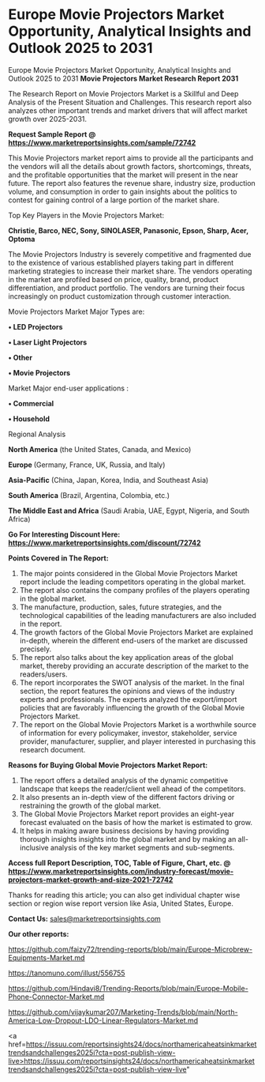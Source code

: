 # Europe Movie Projectors Market Opportunity, Analytical Insights and Outlook 2025 to 2031
Europe Movie Projectors Market Opportunity, Analytical Insights and Outlook 2025 to 2031
<strong>Movie Projectors Market Research Report 2031</strong>

The Research Report on Movie Projectors Market is a Skillful and Deep Analysis of the Present Situation and Challenges. This research report also analyzes other important trends and market drivers that will affect market growth over 2025-2031.

<strong>Request Sample Report @ <a href=https://www.marketreportsinsights.com/sample/72742>https://www.marketreportsinsights.com/sample/72742</a></strong>

This Movie Projectors market report aims to provide all the participants and the vendors will all the details about growth factors, shortcomings, threats, and the profitable opportunities that the market will present in the near future. The report also features the revenue share, industry size, production volume, and consumption in order to gain insights about the politics to contest for gaining control of a large portion of the market share.

Top Key Players in the Movie Projectors Market:

<strong>Christie, Barco, NEC, Sony, SINOLASER, Panasonic, Epson, Sharp, Acer, Optoma</strong>

The Movie Projectors Industry is severely competitive and fragmented due to the existence of various established players taking part in different marketing strategies to increase their market share. The vendors operating in the market are profiled based on price, quality, brand, product differentiation, and product portfolio. The vendors are turning their focus increasingly on product customization through customer interaction.

Movie Projectors Market Major Types are:

<strong>• LED Projectors

• Laser Light Projectors

• Other

• Movie Projectors</strong>

Market Major end-user applications :

<strong>• Commercial

• Household</strong>

Regional Analysis

</u><strong><b>North America</b></strong> (the United States, Canada, and Mexico)

<strong><b>Europe </b></strong>(Germany, France, UK, Russia, and Italy)

<strong><b>Asia-Pacific</b></strong> (China, Japan, Korea, India, and Southeast Asia)

<strong><b>South America</b></strong> (Brazil, Argentina, Colombia, etc.)

<strong><b>The Middle East and Africa</b></strong> (Saudi Arabia, UAE, Egypt, Nigeria, and South Africa)

<strong>Go For Interesting Discount Here: <a href=https://www.marketreportsinsights.com/discount/72742>https://www.marketreportsinsights.com/discount/72742</a></strong>

<strong>Points Covered in The Report:</strong>
<ol>
  <li>The major points considered in the Global Movie Projectors Market report include the leading competitors operating in the global market.</li>
  <li>The report also contains the company profiles of the players operating in the global market.</li>
  <li>The manufacture, production, sales, future strategies, and the technological capabilities of the leading manufacturers are also included in the report.</li>
  <li>The growth factors of the Global Movie Projectors Market are explained in-depth, wherein the different end-users of the market are discussed precisely.</li>
  <li>The report also talks about the key application areas of the global market, thereby providing an accurate description of the market to the readers/users.</li>
  <li>The report incorporates the SWOT analysis of the market. In the final section, the report features the opinions and views of the industry experts and professionals. The experts analyzed the export/import policies that are favorably influencing the growth of the Global Movie Projectors Market.</li>
  <li>The report on the Global Movie Projectors Market is a worthwhile source of information for every policymaker, investor, stakeholder, service provider, manufacturer, supplier, and player interested in purchasing this research document.</li>
</ol>
<strong>Reasons for Buying Global Movie Projectors Market Report:</strong>

<ol>
  <li>The report offers a detailed analysis of the dynamic competitive landscape that keeps the reader/client well ahead of the competitors.</li>
  <li>It also presents an in-depth view of the different factors driving or restraining the growth of the global market.</li>
  <li>The Global Movie Projectors Market report provides an eight-year forecast evaluated on the basis of how the market is estimated to grow.</li>
  <li>It helps in making aware business decisions by having providing thorough insights insights into the global market and by making an all-inclusive analysis of the key market segments and sub-segments.</li>
</ol>
<strong>Access full Report Description, TOC, Table of Figure, Chart, etc. @ <a href=https://www.marketreportsinsights.com/industry-forecast/movie-projectors-market-growth-and-size-2021-72742>https://www.marketreportsinsights.com/industry-forecast/movie-projectors-market-growth-and-size-2021-72742</a></strong>


Thanks for reading this article; you can also get individual chapter wise section or region wise report version like Asia, United States, Europe.

<strong>Contact Us:</strong>
sales@marketreportsinsights.com

<strong>Our other reports:</strong>

<a href=https://github.com/faizy72/trending-reports/blob/main/Europe-Microbrew-Equipments-Market.md>https://github.com/faizy72/trending-reports/blob/main/Europe-Microbrew-Equipments-Market.md</a>

<a href=https://tanomuno.com/illust/556755>https://tanomuno.com/illust/556755</a>

<a href=https://github.com/Hindavi8/Trending-Reports/blob/main/Europe-Mobile-Phone-Connector-Market.md>https://github.com/Hindavi8/Trending-Reports/blob/main/Europe-Mobile-Phone-Connector-Market.md</a>

<a href=https://github.com/vijaykumar207/Marketing-Trends/blob/main/North-America-Low-Dropout-LDO-Linear-Regulators-Market.md>https://github.com/vijaykumar207/Marketing-Trends/blob/main/North-America-Low-Dropout-LDO-Linear-Regulators-Market.md</a>

<a href=https://issuu.com/reportsinsights24/docs/northamericaheatsinkmarkettrendsandchallenges2025i?cta=post-publish-view-live>https://issuu.com/reportsinsights24/docs/northamericaheatsinkmarkettrendsandchallenges2025i?cta=post-publish-view-live</a>"
